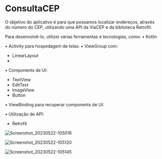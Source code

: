 # ConsultaCEP

O objetivo do aplicativo é para que possamos localizar endereços, através do número do CEP, utilizando uma API da ViaCEP e da biblioteca Retrofit.

Para desenvolvê-lo, utilizei várias ferramentas e tecnologias, como:
• Kotlin 

• Activity para hospedagem de telas:
• ViewGroup com:
- LinearLayout
- 
• Components de UI:
 - TextView
 - EditText
- ImageView
 - Button

• ViewBinding para recuperar components de UI:

• Utilização de API:
- Retrofit



![Screenshot_20230522-105016](https://github.com/arturbogea/ConsultaCEP/assets/41833522/4ad2aad3-130b-4ed9-9032-adc3f64a9cbf)

![Screenshot_20230522-105120](https://github.com/arturbogea/ConsultaCEP/assets/41833522/197f1cdf-a2c1-4d2e-aac1-278c9bb82808)

![Screenshot_20230522-105145](https://github.com/arturbogea/ConsultaCEP/assets/41833522/5ea8939e-96b6-459c-b239-2d86b6f251ae)
